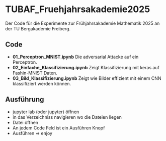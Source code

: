 # TUBAF_Fruehjahrsakademie2025
Der Code für die Experimente zur Frühjahrsakademie Mathematik 2025 an der TU Bergakademie Freiberg.

## Code

- **01_Perceptron_MNIST.ipynb** Die adversarial Attacke auf ein Perceptron.
- **02_Einfache_Klassifizierung.ipynb** Zeigt Klassifizierung mit keras auf Fashin-MNIST Daten.
- **03_Bild_Klassifizierung.ipynb** Zeigt wie Bilder effizient mit einem CNN klassifiziert werden können.

## Ausführung

- jupyter lab (oder jupyter) öffnen
- in das Verzeichniss navigieren wo die Dateien liegen
- Datei öffnen
- An jedem Code Feld ist ein Ausführen Knopf
- Ausführen => enjoy
